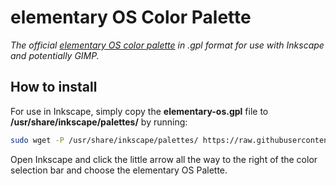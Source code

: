 # elementary OS Color Palette
*The official [elementary OS color palette](https://elementary.io/de/docs/human-interface-guidelines#color) in .gpl format for use with Inkscape and potentially GIMP.*

## How to install
For use in Inkscape, simply copy the **elementary-os.gpl** file to **/usr/share/inkscape/palettes/** by running:

```sh
sudo wget -P /usr/share/inkscape/palettes/ https://raw.githubusercontent.com/Heiko-M/elementary-os-color-palette/master/elementary-os.gpl
```

Open Inkscape and click the little arrow all the way to the right of the color selection bar and choose the elementary OS Palette.
